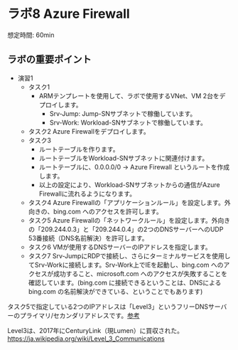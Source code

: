 # ラボ8 Azure Firewall

想定時間: 60min

## ラボの重要ポイント

- 演習1
  - タスク1
    - ARMテンプレートを使用して、ラボで使用するVNet、VM 2台をデプロイします。
      - Srv-Jump: Jump-SNサブネットで稼働しています。
      - Srv-Work: Workload-SNサブネットで稼働しています。
  - タスク2 Azure Firewallをデプロイします。
  - タスク3 
    - ルートテーブルを作ります。
    - ルートテーブルをWorkload-SNサブネットに関連付けます。
    - ルートテーブルに、0.0.0.0/0 → Azure Firewall というルートを作成します。
    - 以上の設定により、Workload-SNサブネットからの通信がAzure Firewallに流れるようになります。
  - タスク4 Azure Firewallの「アプリケーションルール」を設定します。外向きの、bing.com へのアクセスを許可します。
  - タスク5 Azure Firewallの「ネットワークルール」を設定します。外向きの「209.244.0.3」と「209.244.0.4」の2つのDNSサーバーへのUDP 53番接続（DNS名前解決）を許可します。
  - タスク6 VMが使用するDNSサーバーのIPアドレスを指定します。
  - タスク7 Srv-JumpにRDPで接続し、さらにターミナルサービスを使用してSrv-Workに接続します。Srv-Work上でIEを起動し、bing.com へのアクセスが成功すること、microsoft.com へのアクセスが失敗することを確認しています。(bing.com に接続できるということは、DNSによる bing.com の名前解決ができている、ということでもあります)

タスク5で指定している2つのIPアドレスは「Level3」というフリーDNSサーバーのプライマリ/セカンダリアドレスです。[参考](http://jpcodetip.blogspot.com/2018/10/public-dns.html)

Level3は、2017年にCenturyLink（現Lumen）に買収された。
https://ja.wikipedia.org/wiki/Level_3_Communications


